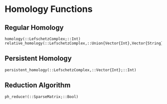 # Homology Functions

## Regular Homology

```@docs
homology(::LefschetzComplex;::Int)
relative_homology(::LefschetzComplex,::Union{Vector{Int},Vector{String}};::Int)
```

## Persistent Homology

```@docs
persistent_homology(::LefschetzComplex,::Vector{Int};::Int)
```

## Reduction Algorithm

```@docs
ph_reduce!(::SparseMatrix;::Bool)
```

